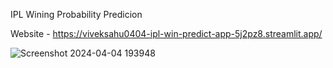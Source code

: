 IPL Wining Probability Predicion

Website - https://viveksahu0404-ipl-win-predict-app-5j2pz8.streamlit.app/

![Screenshot 2024-04-04 193948](https://github.com/Viveksahu0404/IPL_Win_Predict/assets/132249919/d50db022-90e6-4d5d-bbb8-f85297afdd4b)
